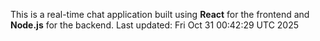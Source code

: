 This is a real-time chat application built using **React** for the frontend and **Node.js** for the backend.
Last updated: Fri Oct 31 00:42:29 UTC 2025

